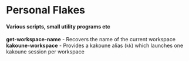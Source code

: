 # Personal Flakes
#### Various scripts, small utility programs etc
**get-workspace-name** - Recovers the name of the current workspace
**kakoune-workspace** - Provides a kakoune alias (`kk`) which launches one kakoune session per workspace

